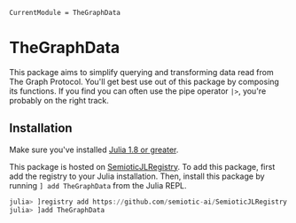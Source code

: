 ```@meta
CurrentModule = TheGraphData
```

# TheGraphData

This package aims to simplify querying and transforming data read from The Graph Protocol.
You'll get best use out of this package by composing its functions.
If you find you can often use the pipe operator `|>`, you're probably on the right track.

## Installation

Make sure you've installed [Julia 1.8 or greater](https://julialang.org/).

This package is hosted on [SemioticJLRegistry](https://github.com/semiotic-ai/SemioticJLRegistry).
To add this package, first add the registry to your Julia installation.
Then, install this package by running `] add TheGraphData` from the Julia REPL.

``` julia
julia> ]registry add https://github.com/semiotic-ai/SemioticJLRegistry
julia> ]add TheGraphData
```
